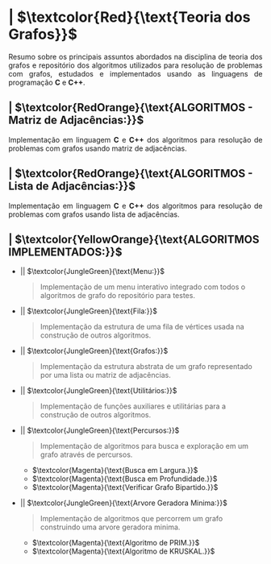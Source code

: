# | $\textcolor{Red}{\text{Teoria dos Grafos}}$

<p align = "justify">
  Resumo sobre os principais assuntos abordados na disciplina de teoria dos grafos e repositório dos algoritmos utilizados para resolução de problemas com grafos,
  estudados e implementados usando as linguagens de programação <b>C</b> e <b>C++</b>.
</p>


## | $\textcolor{RedOrange}{\text{ALGORITMOS - Matriz de Adjacências:}}$
<p align = "justify">
  Implementação em linguagem <b>C</b> e <b>C++</b> dos algoritmos para resolução de problemas com grafos usando matriz de adjacências.
</p>


## | $\textcolor{RedOrange}{\text{ALGORITMOS - Lista de Adjacências:}}$
<p align = "justify">
  Implementação em linguagem <b>C</b> e <b>C++</b> dos algoritmos para resolução de problemas com grafos usando lista de adjacências.
</p>


## | $\textcolor{YellowOrange}{\text{ALGORITMOS IMPLEMENTADOS:}}$

  * || $\textcolor{JungleGreen}{\text{Menu:}}$
    > Implementação de um menu interativo integrado com todos o algoritmos de grafo do repositório para testes.

  * || $\textcolor{JungleGreen}{\text{Fila:}}$
    > Implementação da estrutura de uma fila de vértices usada na construção de outros algoritmos.

  * || $\textcolor{JungleGreen}{\text{Grafos:}}$
    > Implementação da estrutura abstrata de um grafo representado por uma lista ou matriz de adjacências.

  * || $\textcolor{JungleGreen}{\text{Utilitários:}}$
    > Implementação de funções auxiliares e utilitárias para a construção de outros algoritmos.

  * || $\textcolor{JungleGreen}{\text{Percursos:}}$
    > Implementação de algoritmos para busca e exploração em um grafo através de percursos.
    * $\textcolor{Magenta}{\text{Busca em Largura.}}$
    * $\textcolor{Magenta}{\text{Busca em Profundidade.}}$
    * $\textcolor{Magenta}{\text{Verificar Grafo Bipartido.}}$

  * || $\textcolor{JungleGreen}{\text{Arvore Geradora Minima:}}$
    > Implementação de algoritmos que percorrem um grafo construindo uma arvore geradora minima.
    * $\textcolor{Magenta}{\text{Algoritmo de PRIM.}}$
    * $\textcolor{Magenta}{\text{Algoritmo de KRUSKAL.}}$
